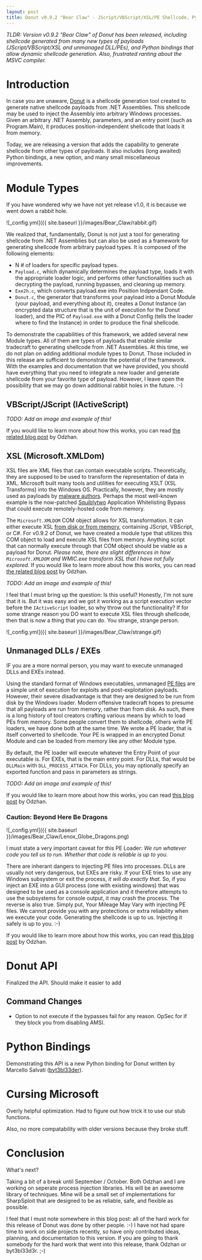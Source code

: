 ```yaml
---
layout: post
title: Donut v0.9.2 "Bear Claw" - JScript/VBScript/XSL/PE Shellcode, Python Bindings, and Cursing Microsoft
---
```


*TLDR: Version v0.9.2 "Bear Claw" of Donut has been released, including shellcode generated from many new types of payloads (JScript/VBScript/XSL and unmanaged DLL/PEs), and Python bindings that allow dynamic shellcode generation. Also, frustrated ranting about the MSVC compiler.*

# Introduction

In case you are unaware, [Donut](https://github.com/TheWover/donut "Donut") is a shellcode generation tool created to generate native shellcode payloads from .NET Assemblies. This shellcode may be used to inject the Assembly into arbitrary Windows processes. Given an arbitrary .NET Assembly, parameters, and an entry point (such as Program.Main), it produces position-independent shellcode that loads it from memory. 

Today, we are releasing a version that adds the capability to generate shellcode from other types of payloads. It also includes (long awaited) Python bindings, a new option, and many small miscellaneous improvements.

# Module Types

If you have wondered why we have not yet release v1.0, it is because we went down a rabbit hole. 

![_config.yml]({{ site.baseurl }}/images/Bear_Claw/rabbit.gif)

We realized that, fundamentally, Donut is not just a tool for generating shellcode from .NET Assemblies but can also be used as a framework for generating shellcode from arbitrary payload types. It is composed of the following elements:

* N # of loaders for specific payload types.
* `Payload.c`, which dynamically determines the payload type, loads it with the appropriate loader logic, and performs other functionalities such as decrypting the payload, running bypasses, and cleaning up memory.
* `Exe2h.c`, which converts payload.exe into Position Indpendant Code.
* `Donut.c`, the generator that transforms your payload into a Donut Module (your payload, and everything about it), creates a Donut Instance (an encrypted data structure that is the unit of execution for the Donut loader), and the PIC of `Payload.exe` with a Donut Config (tells the loader where to find the Instance) in order to produce the final shellcode.

To demonstrate the capabilities of this framework, we added several new Module types. All of them are types of payloads that enable similar tradecraft to generating shellcode from .NET Assemblies. At this time, we do not plan on adding additional module types to Donut. Those included in this release are sufficient to demonstrate the potential of the framework. With the examples and documentation that we have provided, you should have everything that you need to integrate a new loader and generate shellcode from your favorite type of payload. However, I leave open the possibility that we may go down additional rabbit holes in the future. :-) 

## VBScript/JScript (IActiveScript)

*TODO: Add an image and example of this!*

If you would like to learn more about how this works, you can read [the related blog post](https://modexp.wordpress.com/2019/07/21/inmem-exec-script/ "Shellcode: In-Memory Execution of JavaScript, VBScript, JScript and XSL") by Odzhan.

## XSL (Microsoft.XMLDom)

XSL files are XML files that can contain executable scripts. Theoretically, they are supposed to be used to transform the representation of data in XML. Microsoft built many tools and utilities for executing XSLT (XSL Transforms) into the Windows OS. Practically, however, they are mostly used as payloads by [malware authors](https://attack.mitre.org/techniques/T1220/). Perhaps the most well-known example is the now-patched [Squiblytwo](http://subt0x11.blogspot.com/2018/04/wmicexe-whitelisting-bypass-hacking.html) Application Whitelisting Bypass that could execute remotely-hosted code from memory. 

The `Microsoft.XMLDOM` COM object allows for XSL transformation. It can either execute XSL [from disk or from memory](https://twitter.com/TheRealWover/status/1137382984418516992), containing JScript, VBScript, or C#. For v0.9.2 of Donut, we have created a module type that utilizes this COM object to load and execute XSL files from memory. Anything script that can normally execute through that COM object should be viable as a payload for Donut. _Please note, there are slight differences in how `Microsoft.XMLDOM` and WMIC.exe transform XSL that I have not fully explored._ If you would like to learn more about how this works, you can read [the related blog post](https://modexp.wordpress.com/2019/07/21/inmem-exec-script/ "Shellcode: In-Memory Execution of JavaScript, VBScript, JScript and XSL") by Odzhan.

*TODO: Add an image and example of this!*

I feel that I must bring up the question: Is this useful? Honestly, I'm not sure that it is. But it was easy and we got it working as a script execution vector before the `IActiveScript` loader, so why throw out the functionality? If for some strange reason you DO want to execute XSL files through shellcode, then that is now a thing that you can do. You strange, strange person.

![_config.yml]({{ site.baseurl }}/images/Bear_Claw/strange.gif)

## Unmanaged DLLs / EXEs

IF you are a more normal person, you may want to execute unmanaged DLLs and EXEs instead.

Using the standard format of Windows executables, unmanaged [PE files](https://blog.kowalczyk.info/articles/pefileformat.html) are a simple unit of execution for exploits and post-exploitation payloads. However, their severe disadvantage is that they are designed to be run from disk by the Windows loader. Modern offensive tradecraft hopes to presume that all payloads are run from memory, rather than from disk. As such, there is a long history of tool creators crafting various means by which to load PEs from memory. Some people convert them to shellcode, others write PE loaders, we have done both at the same time. We wrote a PE loader, that is itself converted to shellcode. Your PE is wrapped in an encrypted Donut Module and can be loaded from memory like any other Module type. 

By default, the PE loader will execute whatever the Entry Point of your executable is. For EXEs, that is the main entry point. For DLLs, that would be `DLLMain` with `DLL_PROCESS_ATTACH`. For DLLs, you may optionally specify an exported function and pass in parameters as strings.

*TODO: Add an image and example of this!*

If you would like to learn more about how this works, you can read [this blog post](https://modexp.wordpress.com/2019/06/24/inmem-exec-dll/ "Shellcode: In-Memory Execution of DLL") by Odzhan.

### Caution: Beyond Here Be Dragons

![_config.yml]({{ site.baseurl }}/images/Bear_Claw/Lenox_Globe_Dragons.png)

I must state a very important caveat for this PE Loader: *We run whatever code you tell us to run. Whether that code is reliable is up to you.*

There are inherant dangers to injecting PE files into processes. DLLs are usually not very dangerous, but EXEs are risky. If your EXE tries to use any Windows subsystem or exit the process, *it will do exactly that.* So, if you inject an EXE into a GUI process (one with existing windows) that was designed to be used as a console application and it therefore attempts to use the subsystems for console output, it may crash the process. The reverse is also true. Simply put, Your Mileage May Vary with injecting PE files. We cannot provide you with any protections or extra reliability when we execute your code. Generating the shellcode is up to us. Injecting it safely is up to you. :-) 

If you would like to learn more about how this works, you can read [this blog post](https://modexp.wordpress.com/2019/06/24/inmem-exec-dll/ "Shellcode: In-Memory Execution of DLL") by Odzhan.

# Donut API

Finalized the API. Should make it easier to add 

## Command Changes

* Option to not execute if the bypasses fail for any reason. OpSec for if they block you from disabling AMSI.

# Python Bindings

Demonstrating this API is a new Python binding for Donut written by Marcello Salvati ([byt3bl33der](https://twitter.com/byt3bl33d3r)).

# Cursing Microsoft

Overly helpful optimization. Had to figure out how trick it to use our stub functions.

Also, no more compatability with older versions because they broke stuff.

# Conclusion

What's next?

Taking a bit of a break until September / October. Both Odzhan and I are working on seperate process injection libraries. His will be an awesome library of techniques. Mine will be a small set of implementations for SharpSploit that are designed to be as reliable, safe, and flexible as possible.

I feel that I must note somewhere in this blog post: all of the hard work for this release of Donut was done by other people. :-) I have not had spare time to work on side projects recently, so have only contributed ideas, planning, and documentation to this version. If you are going to thank somebody for the hard work that went into this release, thank Odzhan or byt3bl33d3r. ;-) 